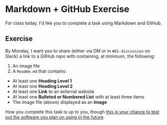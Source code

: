 # Markdown + GitHub Exercise

For class today, I'd like you to complete a task using Markdown and GitHub.

## Exercise

By Monday, I want you to share (either via DM or in `#01-discussion` on Slack) a link to a GitHub repo with containing, at minimum, the following:

1. An image file
2. A `Readme.md` that contains:
  * At least one **Heading Level 1**
  * At least one **Heading Level 2**
  * At least one **Link** to an external website
  * At least one **Bulleted or Numbered List** with at least three items
  * The image file (above) displayed as an **Image**

How you complete this task is up to you, though [this is your chance to test out the software you plan on using in the future](https://engl460.slack.com/files/U6SFBKTB5/F7CQDP1C0/Stuff_to_Download).
